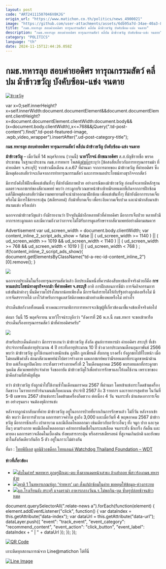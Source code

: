 ```yaml
---
layout: post
code: "ART24111507046V8KJG"
origin_url: "https://www.matichon.co.th/politics/news_4900021"
image: "https://github.com/user-attachments/assets/6db95a7d-34ae-40a3-84f9-51258c8e24ce"
title: "กมธ.ทหารลุย สอบค่ายอดิศร ทารุณกรรมสัตว์ คลี่ปม ม้าข้าวขวัญ บังคับซ้อม-แข่ง จนตาย"
description: "กมธ.ทหารลุย สอบค่ายอดิศร ทารุณกรรมสัตว์ คลี่ปม ม้าข้าวขวัญ บังคับซ้อม-แข่ง จนตาย"
category: "POLITICS"
language: "th"
date: 2024-11-15T12:44:26.058Z
---
```


# กมธ.ทหารลุย สอบค่ายอดิศร ทารุณกรรมสัตว์ คลี่ปม ม้าข้าวขวัญ บังคับซ้อม-แข่ง จนตาย

[![](https://www.matichon.co.th/wp-content/uploads/2024/11/ข้าวขวัญ.jpg "ข้าวขวัญ")](https://www.matichon.co.th/wp-content/uploads/2024/11/ข้าวขวัญ.jpg)

var x=0;self.innerHeight?x=self.innerWidth:document.documentElement&&document.documentElement.clientHeight?x=document.documentElement.clientWidth:document.body&&(x=document.body.clientWidth),x<=768&&jQuery(".td-post-content").find(".td-post-featured-image, .wpb\_video\_wrapper").insertAfter(".ud-post-category-title");

**กมธ.ทหารลุย สอบค่ายอดิศร ทารุณกรรมสัตว์ คลี่ปม ม้าข้าวขวัญ บังคับซ้อม-แข่ง จนตาย**

**ม้าข้าวขวัญ** – เมื่อวันที่ 14 พฤศจิกายน (วานนี้) **นายวิโรจน์ ลักขณาอดิศร** ส.ส.บัญชีรายชื่อ พรรคประชาชน ในฐานะประธาน กมธ.การทหาร โพสต์[เฟซบุ๊ก](https://www.facebook.com/wirojlak/posts/pfbid0sSsWMdTAGMx1GFWigBTcszy3Diwb3MnEY65p7ErzNVF5bBzxgwmwXdxeZT9h4c4Ul)ระบุว่า \[ข้อสงสัยเกี่ยวกับการทารุณกรรมม้า ที่ค่ายอดิศร จ.สระบุรี\] จากข่าวเมื่อเดือน ส.ค.67 ที่ผ่านมา จากการตายของ ม้าข้าวขวัญ ที่ค่ายอดิศร ซึ่งมีเหตุต้องสงสัยว่าจะเกิดจากการทำทารุณกรรมสัตว์ และการหาผลประโยชน์ทางธุรกิจจากสัตว์

มีการบังคับให้ฝึกเพื่อแข่งขันทั้งๆ ที่ม้ายังมีสภาพป่วย อย่างกรณีของม้าข้าวขวัญ ก่อนที่จะตายมีหลักฐานผลตรวจเอกซเรย์ของสัตวแพทย์ พบว่า กระดูกบริเวณขาหน้าข้างซ้ายมีรอยแตกที่เกิดจากการฝึกซ้อม แต่ก็มีเหตุต้องสงสัยว่ามีความพยายามที่จะนำม้าออกมาฝึกซ้อม เพื่อแข่งขันทั้งๆ ที่ม้ายังมีอาการบาดเจ็บ หรือไม่ มีการใช้สารกระตุ้น (สเตียรอยด์) กับม้าที่บาดเจ็บ เพื่อระงับความเจ็บปวด และนำม้ากลับมาเข้าสนามแข่ง หรือเปล่า

นอกจากม้าข้าวขวัญแล้ว ยังมีรายงานว่า ปัจจุบันมีม้าอีกหลายตัวที่ค่ายอดิศร มีอาการเจ็บป่วย หลายตัวมีอาการกระดูกแตก และมีความกังวลว่าอาจจะไม่ได้รับการดูแลรักษาจากสัตวแพทย์อย่างดีตามสมควร

Advertisement var ud\_screen\_width = document.body.clientWidth; var content\_inline\_2\_script\_ads\_show = false || ( ud\_screen\_width >= 1140 ) || ( ud\_screen\_width >= 1019 && ud\_screen\_width < 1140 ) || ( ud\_screen\_width >= 768 && ud\_screen\_width < 1019 ) || ( ud\_screen\_width < 768 ) ; if(!content\_inline\_2\_script\_ads\_show){ document.getElementsByClassName("td-a-rec-id-content\_inline\_2")\[0\].remove(); }

![](https://www.matichon.co.th/wp-content/uploads/2024/11/ม้าข้าวขวัญ.jpg)

นอกจากประเด็นในเรื่องทารุณกรรมสัตว์แล้ว อีกประเด็นหนึ่งที่ควรต้องสืบหาข้อเท็จจริงด้วยก็คือ **การหาผลประโยชน์ทางธุรกิจจากม้า ที่ค่ายอดิศร จ.สระบุรี** อาทิ การฝึกสอนการขี่ม้า การจัดกิจกรรมการแข่งขันม้าต่างๆ นั้นมีความโปร่งใสมากน้อยเพียงใด มีการจัดส่งรายได้ให้กับรัฐอย่างถูกต้องหรือไม่ มีการจัดสรรรายได้ เอาไว้สำหรับการดูแลสวัสดิภาพของม้าอย่างเพียงพอหรือไม่ อย่างไร

ประเด็นข้อกังวลทั้งหมดนี้ ทางคณะกรรมาธิการการทหารจะเชิญผู้ที่เกี่ยวข้องมาชี้แจงข้อเท็จจริงต่อไป

ต่อมา วันนี้ 15 พฤศจิกายน นายวิโรจน์ระบุอีกว่า “อังคารที่ 26 พ.ย.นี้ กมธ.ทหาร จะขอเข้าหารือประเด็นเรื่องทารุณกรรมสัตว์ ม้าที่ค่ายอดิศรครับ”

![](https://www.matichon.co.th/wp-content/uploads/2024/11/1731651830223.jpg)

สำหรับประเด็นดังกล่าว มีการรายงานว่า ม้าข้าวขวัญ สังกัด ศูนย์การทหารม้า ค่ายอดิศร สระบุรี ที่เข้าประจำการตั้งแต่อายุประมาณ 4 ปี กระทั่งอายุประมาณ 10 ปี ช่วงเวลาประมาณเดือนกุมภาพันธ์ 2566 พบว่า ม้าข้าวขวัญ ถูกใช้งานอย่างหนักเช่น ถูกฝึก ถูกเฆี่ยนตี สับกกหู บางครั้ง ยังถูกชกไปที่ใบหน้า เมื่อไม่ยอมฟังคำสั่ง ต่อมาสัตวแพทย์นำไปตรวจร่างกาย ผลเอกซเรย์พบว่ามีรอยแตกที่กระดูกขาหน้าด้านซ้าย แต่เรื่องถูกปิดเงียบ กระทั่งตรวจร่างกายครั้งที่ 2 ในเดือนตุลาคม 2566 พบรอยแตกที่กระดูกขาจุดเดิม สัตวแพทย์ประจำค่าย จึงขออายัด ม้าข้าวขวัญไว้เพื่อทำการรักษาและให้งดใช้งาน เพราะขาของม้าคือส่วนที่สำคัญที่สุด

ทว่า ม้าข้าวขวัญ ยังถูกนำไปใช้งานซ้ำในเดือนมกราคม 2567 ที่ผ่านมา โดยเข้าแข่งกระโดดข้ามเครื่องกีดขวาง ในรายการทัวร์นาเมนต์เก็บคะแนน ประจำปี 2567 ถึง 3 รายการ และรายการสุดท้าย ในวันที่ 5-8 เมษายน 2567 เข้าแข่งกระโดดข้ามเครื่องกีดขวาง ต่อเนื่อง 4 วัน จนกระทั่ง ม้าแสดงอาการเจ็บขา อย่างรุนแรง จนต้องยุติการแข่ง

หลังจากถูกนำกลับมาที่ค่าย ม้าข้าวขวัญ อยู่ในอาการป่วยที่ยากเกินการรักษาแล้ว ไม่กี่วัน หลังจากเข้าพัก พบว่า มีอาการตัวบวม ผลการตรวจค่าไต สูงถึง 3,000 และเมื่อวันที่ 4 พฤษภาคม 2567 ม้าข้าวขวัญ มีอาการชักเกร็ง เบ้าตาบวม และมีเลือดไหลออกมา เช่นเดียวกับอวัยวะอื่นๆ ทั้ง จมูก ปาก และจุดอื่นๆ ตามร่างกาย พบมีเลือดไหลออกมา คล้ายการติดเชื้อในกระแสเลือด จนกระทั่ง ชักเกร็ง กัดลิ้น และตายลง ผลการตรวจเลือดในเบื้องต้น ยังพบสารกระตุ้น หรือสารสเตียรอยด์ ที่สูงจนเกินปกติ และยังพบม้าในสังกัดเดียวกันอีก 5 ตัว อยู่ในภาวะไม่ต่างกัน

ที่มา : [ไทยพีบีเอส](https://www.facebook.com/TheEXITThaiPBS/posts/pfbid0kkjqJamEgPVvxRCYtUSjpTSxEMoBh7c9MozGpaRV1NvkuyoLatoJWgW5vZgy54LVl) [มูลนิธิวอชด็อก ไทยแลนด์ Watchdog Thailand Foundation – WDT](https://www.facebook.com/photo/?fbid=823999846553341&set=a.584529763833685)

#### ข่าวที่เกี่ยวข้อง

*   [![](https://www.matichon.co.th/wp-content/uploads/2024/10/พลทหารดับอีก.jpg)ดับในค่าย! พลทหาร ถูกครูฝึกเตะ-ตบ ทิ้งตากแดดหน้าเสาธง อ้างสำออย พี่สาวร้องกมธ.ทหารช่วย](https://www.matichon.co.th/politics/news_4825052)
*   [![](https://www.matichon.co.th/wp-content/uploads/2024/08/sp6fshhv52.jpg)ญาติ 1 ในทหารเกณฑ์ถูก ‘จ่าทหาร’ เมา สั่งแก้ผ้าซ้อมในค่าย ขอหยุดให้ข้อมูล-ห่วงกระทบ](https://www.matichon.co.th/region/news_4716623)
*   [![](https://www.matichon.co.th/wp-content/uploads/2024/07/loi21-wed.jpg)ผอ.โรงเรียนดัง สระบุรี แจงดราม่า อาหารกลางวันน.ร.ไม่พอกิน-บูด ซ้ำครูปล่อยช้าจนข้าวหมด](https://www.matichon.co.th/region/news_4669448) 

document.querySelectorAll(".relate-news a").forEach(function(element) { element.addEventListener("click", function() { var dataIndex = this.getAttribute("data-index"); var dataUrl = this.getAttribute("data-url"); dataLayer.push({ "event": "track\_event", "event\_category": "recommend\_content", "event\_action": "click\_button", "event\_label": dataIndex + " | " + dataUrl }); }); });

[![QR Code](https://www.matichon.co.th/wp-content/uploads/2023/07/wob1371z.jpg)](https://lin.ee/ht0nDxX)

เกาะติดทุกสถานการณ์จาก Line@matichon ได้ที่นี่

[![Line Image](https://www.matichon.co.th/wp-content/uploads/2023/07/th.png)](https://lin.ee/ht0nDxX)